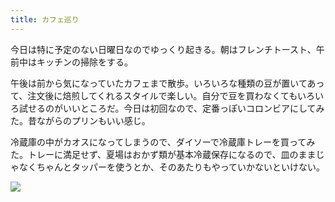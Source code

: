 ```yaml
---
title: カフェ巡り
---
```


今日は特に予定のない日曜日なのでゆっくり起きる。朝はフレンチトースト、午前中はキッチンの掃除をする。

午後は前から気になっていたカフェまで散歩。いろいろな種類の豆が置いてあって、注文後に焙煎してくれるスタイルで楽しい。自分で豆を買わなくてもいろいろ試せるのがいいところだ。今日は初回なので、定番っぽいコロンビアにしてみた。昔ながらのプリンもいい感じ。

冷蔵庫の中がカオスになってしまうので、ダイソーで冷蔵庫トレーを買ってみた。トレーに満足せず、夏場はおかず類が基本冷蔵保存になるので、皿のままじゃなくちゃんとタッパーを使うとか、そのあたりもやっていかないといけない。

![](https://photos.apkas.net/medium/202505/20250525-X1VI0339.webp)
